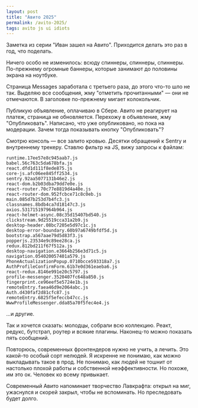 ```yaml
---
layout: post
title: "Авито 2025"
permalink: /avito-2025/
tags: avito js ui idiots
---
```


Заметка из серии "Иван зашел на Авито". Приходится делать это раз в год, что
поделать.

Ничего особо не изменилось: всюду спиннеры, спиннеры, спиннеры. По-прежнему
огромные баннеры, которые занимают до половины экрана на ноутбуке.

Страница Messages заработала с третьего раза, до этого что-то шло не
так. Выделяю все сообщения, жму "отметить прочитанными" — они не отмечаются. В
заголовке по-прежнему мигает колокольчик.

Публикую объявление, оплачиваю в Сбере. Авито не реагирует на платеж, страница
не обновляется. Перехожу в объявление, жму "Опубликовать". Написано, что уже
опубликовано, но пока на модерации. Зачем тогда показывать кнопку
"Опубликовать"?

Смотрю консоль — все залито кровью. Десятки обращений к Sentry и внутреннему
трекеру. Ставлю фильтр на JS, вижу запросы к файлам:

```
runtime.17ee57e8c945aab7.js
babel.56c763c5da678bfa.js
react.dfd1d111f8ede875.js
core-js.afc06ee845ff2534.js
sentry.92aa5077131b46e2.js
react-dom.b2b03dba79dd7e0e.js
react-router.70c77e8819d4a40e.js
react-router-dom.952fcbce71c8c0eb.js
main.085d7b253d7b4fc3.js
classnames.8bdb4ca7d18147c3.js
axios.531715197964b964.js
react-helmet-async.08c35d15407bd540.js
clickstream.9d25519cca31a2b9.js
desktop-header.08bc7205e5d97c1c.js
desktop-error-boundary.60b97a6749bfdf5d.js
bootstrap.a567aae79d5d83f3.js
popperjs.23534e9c89ee28ca.js
redux.812bd211f67f512a.js
desktop-navigation.e3664b256e3d71c5.js
navigation.054020057401a579.js
PhoneActualizationPopup.0710bcce593318a7.js
AuthProfileConfirmForm.61b7e0d361eaeba6.js
react-redux.8146e991e20c5797.js
profile-messenger.3520407fc648a850.js
fingerprint.ce96eef5e5724e1b.js
remoteEntry.faea46d9e2064abc.js
Auth.d430faf2d81cfc87.js
remoteEntry.6825f5efeccb47cc.js
WwwProfileMessenger.dda85a70f5fec4e4.js
```

...и другие.

Так и хочется сказать: молодцы, собрали всю коллекцию. Реакт, редукс, бутстрап,
роутер и всякие плагины. Наконец-то можно показать пять сообщений.

Повторюсь, современных фронтендеров нужно не учить, а лечить. Это какой-то
особый сорт нелюдей. Я искренне не понимаю, как можно выкладывать такое в
прод. Не понимаю, как людей не тошнит от настолько плохой работы и собственной
неэффективности. Но похоже, им это ок. Человек ко всему привыкает.

Современный Авито напоминает творчество Лавкрафта: открыл на миг, ужаснулся и
скорей закрыл, чтобы не вспоминать. Но преследовать будет долго.
